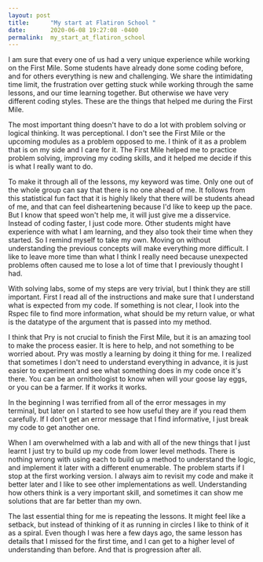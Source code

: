 ```yaml
---
layout: post
title:      "My start at Flatiron School "
date:       2020-06-08 19:27:08 -0400
permalink:  my_start_at_flatiron_school
---
```


I am sure that every one of us had a very unique experience while working on the First Mile. Some students have already done some coding before, and for others everything is new and challenging. We share the intimidating time limit, the frustration over getting stuck while working through the same lessons, and our time learning together. But otherwise we have very different coding styles. These are the things that helped me during the First Mile.

The most important thing doesn't have to do a lot with problem solving or logical thinking. It was perceptional. I don't see the First Mile or the upcoming modules as a problem opposed to me. I think of it as a problem that is on my side and I care for it. The First Mile helped me to practice problem solving, improving my coding skills, and it helped me decide if this is what I really want to do.

To make it through all of the lessons, my keyword was time. Only one out of the whole group can say that there is no one ahead of me. It follows from this statistical fun fact that it is highly likely that there will be students ahead of me, and that can feel disheartening because I'd like to keep up the pace. But I know that speed won't help me, it will just give me a disservice. Instead of coding faster, I just code more. Other students might have experience with what I am learning, and they also took their time when they started. So I remind myself to take my own. Moving on without understanding the previous concepts will make everything more difficult. I like to leave more time than what I think I really need because unexpected problems often caused me to lose a lot of time that I previously thought I had.

With solving labs, some of my steps are very trivial, but I think they are still important. First I read all of the instructions and make sure that I understand what is expected from my code. If something is not clear, I look into the Rspec file to find more information, what should be my return value, or what is the datatype of the argument that is passed into my method.

I think that Pry is not crucial to finish the First Mile, but it is an amazing tool to make the process easier. It is here to help, and not something to be worried about. Pry was mostly a learning by doing it thing for me. I realized that sometimes I don't need to understand everything in advance, it is just easier to experiment and see what something does in my code once it's there. You can be an ornithologist to know when will your goose lay eggs, or you can be a farmer. If it works it works.

In the beginning I was terrified from all of the error messages in my terminal, but later on I started to see how useful they are if you read them carefully. If I don't get an error message that I find informative, I just break my code to get another one.

When I am overwhelmed with a lab and with all of the new things that I just learnt I just try to build up my code from lower level methods. There is nothing wrong with using each to build up a method to understand the logic, and implement it later with a different enumerable. The problem starts if I stop at the first working version. I always aim to revisit my code and make it better later and I like to see other implementations as well. Understanding how others think is a very important skill, and sometimes it can show me solutions that are far better than my own.

The last essential thing for me is repeating the lessons. It might feel like a setback, but instead of thinking of it as running in circles I like to think of it as a spiral. Even though I was here a few days ago, the same lesson has details that I missed for the first time, and I can get to a higher level of understanding than before. And that is progression after all.






